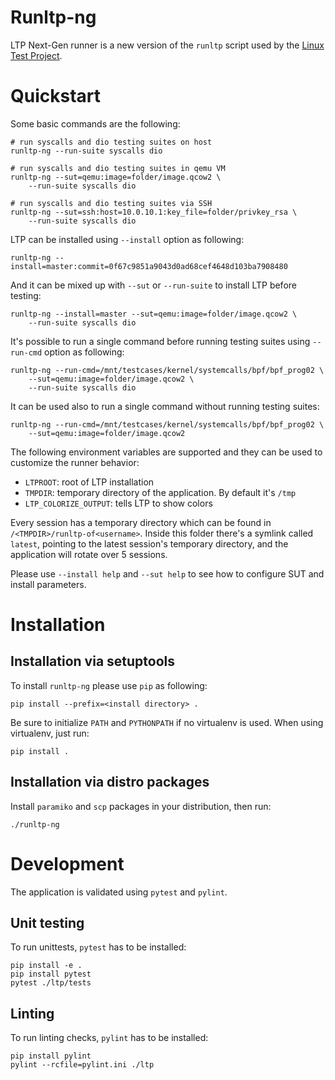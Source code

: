 Runltp-ng
=========

LTP Next-Gen runner is a new version of the `runltp` script used by the
[Linux Test Project](https://github.com/linux-test-project/ltp).

Quickstart
==========

Some basic commands are the following:

    # run syscalls and dio testing suites on host
    runltp-ng --run-suite syscalls dio

    # run syscalls and dio testing suites in qemu VM
    runltp-ng --sut=qemu:image=folder/image.qcow2 \
        --run-suite syscalls dio

    # run syscalls and dio testing suites via SSH
    runltp-ng --sut=ssh:host=10.0.10.1:key_file=folder/privkey_rsa \
        --run-suite syscalls dio

LTP can be installed using `--install` option as following:

    runltp-ng --install=master:commit=0f67c9851a9043d0ad68cef4648d103ba7908480

And it can be mixed up with `--sut` or `--run-suite` to install LTP
before testing:

    runltp-ng --install=master --sut=qemu:image=folder/image.qcow2 \
        --run-suite syscalls dio

It's possible to run a single command before running testing suites using
`--run-cmd` option as following:

    runltp-ng --run-cmd=/mnt/testcases/kernel/systemcalls/bpf/bpf_prog02 \
        --sut=qemu:image=folder/image.qcow2 \
        --run-suite syscalls dio

It can be used also to run a single command without running testing suites:

    runltp-ng --run-cmd=/mnt/testcases/kernel/systemcalls/bpf/bpf_prog02 \
        --sut=qemu:image=folder/image.qcow2

The following environment variables are supported and they can be used to
customize the runner behavior:

- `LTPROOT`: root of LTP installation
- `TMPDIR`: temporary directory of the application. By default it's `/tmp`
- `LTP_COLORIZE_OUTPUT`: tells LTP to show colors

Every session has a temporary directory which can be found in
`/<TMPDIR>/runltp-of<username>`. Inside this folder there's a symlink
called `latest`, pointing to the latest session's temporary directory, and the
application will rotate over 5 sessions.

Please use `--install help` and `--sut help` to see how to configure SUT and
install parameters.

Installation
============

Installation via setuptools
---------------------------

To install `runltp-ng` please use `pip` as following:

    pip install --prefix=<install directory> .

Be sure to initialize `PATH` and `PYTHONPATH` if no virtualenv is used.
When using virtualenv, just run:

    pip install .

Installation via distro packages
--------------------------------

Install `paramiko` and `scp` packages in your distribution, then run:

    ./runltp-ng

Development
===========

The application is validated using `pytest` and `pylint`.

Unit testing
------------

To run unittests, `pytest` has to be installed:

    pip install -e .
    pip install pytest
    pytest ./ltp/tests

Linting
-------

To run linting checks, `pylint` has to be installed:

    pip install pylint
    pylint --rcfile=pylint.ini ./ltp
